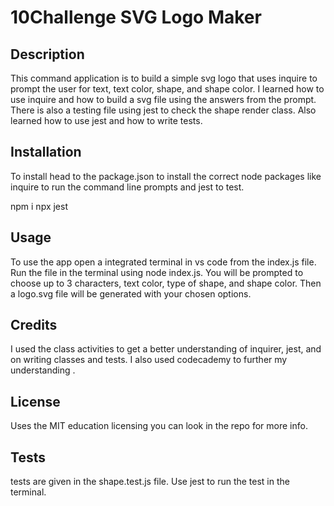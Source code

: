 # 10Challenge SVG Logo Maker

## Description

This command application is to build a simple svg logo that uses inquire to prompt the user for text, text color, shape, and shape color. I learned how to use inquire and how to build a svg file using the answers from the prompt. There is also a testing file using jest to check the shape render class. Also learned how to use jest and how to write tests.  


## Installation

To install head to the package.json to install the correct node packages like inquire to run the command line prompts and jest to test.

npm i 
npx jest

## Usage

To use the app open a integrated terminal in vs code from the index.js file. Run the file in the terminal using node index.js. You will be prompted to choose up to 3 characters, text color, type of shape, and shape color. Then a logo.svg file will be generated with your chosen options. 

## Credits

I used the class activities to get a better understanding of inquirer, jest, and on writing classes and tests. I also used codecademy to further my understanding .

## License

Uses the MIT education licensing you can look in the repo for more info. 

## Tests

tests are given in the shape.test.js file. Use jest to run the test in the terminal. 